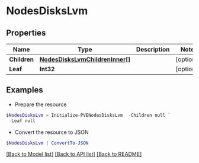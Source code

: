 # NodesDisksLvm
## Properties

Name | Type | Description | Notes
------------ | ------------- | ------------- | -------------
**Children** | [**NodesDisksLvmChildrenInner[]**](NodesDisksLvmChildrenInner.md) |  | [optional] 
**Leaf** | **Int32** |  | [optional] 

## Examples

- Prepare the resource
```powershell
$NodesDisksLvm = Initialize-PVENodesDisksLvm  -Children null `
 -Leaf null
```

- Convert the resource to JSON
```powershell
$NodesDisksLvm | ConvertTo-JSON
```

[[Back to Model list]](../README.md#documentation-for-models) [[Back to API list]](../README.md#documentation-for-api-endpoints) [[Back to README]](../README.md)

